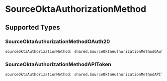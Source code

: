 # SourceOktaAuthorizationMethod


## Supported Types

### SourceOktaAuthorizationMethodOAuth20

```python
sourceOktaAuthorizationMethod: shared.SourceOktaAuthorizationMethodOAuth20 = /* values here */
```

### SourceOktaAuthorizationMethodAPIToken

```python
sourceOktaAuthorizationMethod: shared.SourceOktaAuthorizationMethodAPIToken = /* values here */
```

